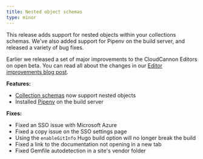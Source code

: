 ```yaml
---
title: Nested object schemas
type: minor
---
```

This release adds support for nested objects within your collections schemas. We've also added support for Pipenv on the build server, and released a variety of bug fixes.

Earlier we released a set of major improvements to the CloudCannon Editors on open beta. You can read all about the changes in our [Editor improvements blog post](/blog/saving-time-our-new-editor-improvements/).

**Features:**

* [Collection schemas](/documentation/articles/creating-collection-schemas/) now support nested objects
* Installed [Pipenv](https://pipenv.pypa.io/en/latest/) on the build server

**Fixes:**

* Fixed an SSO issue with Microsoft Azure
* Fixed a copy issue on the SSO settings page
* Using the `enableGitInfo` Hugo build option will no longer break the build
* Fixed a link to the documentation not opening in a new tab
* Fixed Gemfile autodetection in a site's vendor folder
